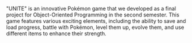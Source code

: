 "UNITE" is an innovative Pokémon game that we developed as a final project for Object-Oriented Programming in the second semester. This game features various exciting elements, including the ability to save and load progress, battle with Pokémon, level them up, evolve them, and use different items to enhance their strength.
